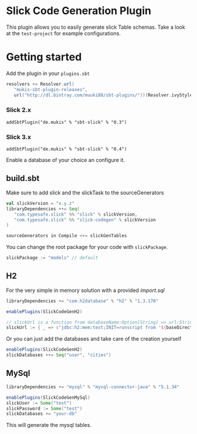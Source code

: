 # Slick Code Generation Plugin

This plugin allows you to easily generate slick Table schemas.
Take a look at the `test-project` for example configurations.

# Getting started

Add the plugin in your `plugins.sbt`

```scala
resolvers += Resolver.url(
   "mukis-sbt-plugin-releases",
   url("http://dl.bintray.com/muuki88/sbt-plugins/"))(Resolver.ivyStylePatterns)

```

### Slick 2.x

```
addSbtPlugin("de.mukis" % "sbt-slick" % "0.3")
```

### Slick 3.x

```
addSbtPlugin("de.mukis" % "sbt-slick" % "0.4")
```


Enable a database of your choice an configure it.

## build.sbt

Make sure to add slick and the slickTask to the sourceGenerators

```scala
val slickVersion = "x.y.z"
libraryDependencies ++= Seq(
   "com.typesafe.slick" %% "slick" % slickVersion,
   "com.typesafe.slick" %% "slick-codegen" % slickVersion
)

sourceGenerators in Compile <+= slickGenTables
```

You can change the root package for your code with `slickPackage`.

```scala
slickPackage := "models" // default
```

## H2

For the very simple in memory solution with a provided _import.sql_

```scala
libraryDependencies += "com.h2database" % "h2" % "1.3.170"

enablePlugins(SlickCodeGenH2)

// slickUrl is a function from databaseName:Option[String] => url:String
slickUrl := { _ => s"jdbc:h2:mem:test;INIT=runscript from '${baseDirectory.value / "h2.create.sql"}'" }
```

Or you can just add the databases and take care of the creation yourself


```scala
enablePlugins(SlickCodeGenH2)
slickDatabases ++= Seq("user", "cities")
```

## MySql

```scala
libraryDependencies += "mysql" % "mysql-connector-java" % "5.1.34"

enablePlugins(SlickCodeGenMySql)
slickUser := Some("test")
slickPassword := Some("test")
slickDatabases += "your-db"
```

This will generate the mysql tables.

